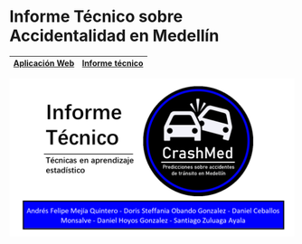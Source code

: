 # Informe Técnico sobre Accidentalidad en Medellín

| [Aplicación Web](https://accidentesmed.shinyapps.io/AppCompleta2/) | [Informe técnico](https://santiagozuluagaa.github.io/informeTAE/) |
|----------------|---------|

![](PortadaInforme3.png)
